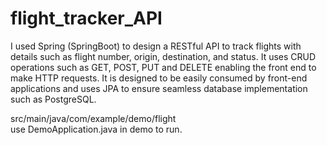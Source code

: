 # flight_tracker_API

I used Spring (SpringBoot) to design a RESTful API to track flights with details such as flight number, origin, destination, and status. It uses CRUD operations such as GET, POST, PUT and DELETE enabling the front end to make HTTP requests. It is designed to be easily consumed by front-end applications and uses JPA to ensure seamless database implementation such as PostgreSQL.

src/main/java/com/example/demo/flight   
use DemoApplication.java in demo to run.


